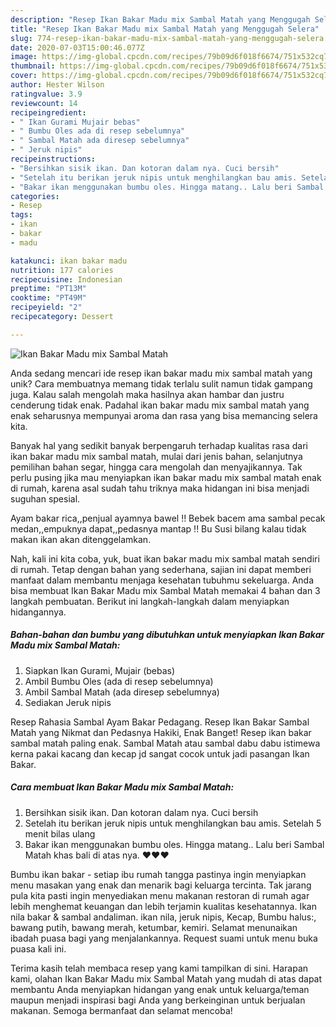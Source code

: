 ```yaml
---
description: "Resep Ikan Bakar Madu mix Sambal Matah yang Menggugah Selera"
title: "Resep Ikan Bakar Madu mix Sambal Matah yang Menggugah Selera"
slug: 774-resep-ikan-bakar-madu-mix-sambal-matah-yang-menggugah-selera
date: 2020-07-03T15:00:46.077Z
image: https://img-global.cpcdn.com/recipes/79b09d6f018f6674/751x532cq70/ikan-bakar-madu-mix-sambal-matah-foto-resep-utama.jpg
thumbnail: https://img-global.cpcdn.com/recipes/79b09d6f018f6674/751x532cq70/ikan-bakar-madu-mix-sambal-matah-foto-resep-utama.jpg
cover: https://img-global.cpcdn.com/recipes/79b09d6f018f6674/751x532cq70/ikan-bakar-madu-mix-sambal-matah-foto-resep-utama.jpg
author: Hester Wilson
ratingvalue: 3.9
reviewcount: 14
recipeingredient:
- " Ikan Gurami Mujair bebas"
- " Bumbu Oles ada di resep sebelumnya"
- " Sambal Matah ada diresep sebelumnya"
- " Jeruk nipis"
recipeinstructions:
- "Bersihkan sisik ikan. Dan kotoran dalam nya. Cuci bersih"
- "Setelah itu berikan jeruk nipis untuk menghilangkan bau amis. Setelah 5 menit bilas ulang"
- "Bakar ikan menggunakan bumbu oles. Hingga matang.. Lalu beri Sambal Matah khas bali di atas nya. ❤❤❤"
categories:
- Resep
tags:
- ikan
- bakar
- madu

katakunci: ikan bakar madu 
nutrition: 177 calories
recipecuisine: Indonesian
preptime: "PT13M"
cooktime: "PT49M"
recipeyield: "2"
recipecategory: Dessert

---
```



![Ikan Bakar Madu mix Sambal Matah](https://img-global.cpcdn.com/recipes/79b09d6f018f6674/751x532cq70/ikan-bakar-madu-mix-sambal-matah-foto-resep-utama.jpg)

Anda sedang mencari ide resep ikan bakar madu mix sambal matah yang unik? Cara membuatnya memang tidak terlalu sulit namun tidak gampang juga. Kalau salah mengolah maka hasilnya akan hambar dan justru cenderung tidak enak. Padahal ikan bakar madu mix sambal matah yang enak seharusnya mempunyai aroma dan rasa yang bisa memancing selera kita.

Banyak hal yang sedikit banyak berpengaruh terhadap kualitas rasa dari ikan bakar madu mix sambal matah, mulai dari jenis bahan, selanjutnya pemilihan bahan segar, hingga cara mengolah dan menyajikannya. Tak perlu pusing jika mau menyiapkan ikan bakar madu mix sambal matah enak di rumah, karena asal sudah tahu triknya maka hidangan ini bisa menjadi suguhan spesial.

Ayam bakar rica,,penjual ayamnya bawel !! Bebek bacem ama sambal pecak medan,,empuknya dapat,,pedasnya mantap !! Bu Susi bilang kalau tidak makan ikan akan ditenggelamkan.


Nah, kali ini kita coba, yuk, buat ikan bakar madu mix sambal matah sendiri di rumah. Tetap dengan bahan yang sederhana, sajian ini dapat memberi manfaat dalam membantu menjaga kesehatan tubuhmu sekeluarga. Anda bisa membuat Ikan Bakar Madu mix Sambal Matah memakai 4 bahan dan 3 langkah pembuatan. Berikut ini langkah-langkah dalam menyiapkan hidangannya.

<!--inarticleads1-->

##### Bahan-bahan dan bumbu yang dibutuhkan untuk menyiapkan Ikan Bakar Madu mix Sambal Matah:

1. Siapkan  Ikan Gurami, Mujair (bebas)
1. Ambil  Bumbu Oles (ada di resep sebelumnya)
1. Ambil  Sambal Matah (ada diresep sebelumnya)
1. Sediakan  Jeruk nipis


Resep Rahasia Sambal Ayam Bakar Pedagang. Resep Ikan Bakar Sambal Matah yang Nikmat dan Pedasnya Hakiki, Enak Banget! Resep ikan bakar sambal matah paling enak. Sambal Matah atau sambal dabu dabu istimewa kerna pakai kacang dan kecap jd sangat cocok untuk jadi pasangan Ikan Bakar. 

<!--inarticleads2-->

##### Cara membuat Ikan Bakar Madu mix Sambal Matah:

1. Bersihkan sisik ikan. Dan kotoran dalam nya. Cuci bersih
1. Setelah itu berikan jeruk nipis untuk menghilangkan bau amis. Setelah 5 menit bilas ulang
1. Bakar ikan menggunakan bumbu oles. Hingga matang.. Lalu beri Sambal Matah khas bali di atas nya. ❤❤❤


Bumbu ikan bakar - setiap ibu rumah tangga pastinya ingin menyiapkan menu masakan yang enak dan menarik bagi keluarga tercinta. Tak jarang pula kita pasti ingin menyediakan menu makanan restoran di rumah agar lebih menghemat keuangan dan lebih terjamin kualitas kesehatannya. Ikan nila bakar &amp; sambal andaliman. ikan nila, jeruk nipis, Kecap, Bumbu halus:, bawang putih, bawang merah, ketumbar, kemiri. Selamat menunaikan ibadah puasa bagi yang menjalankannya. Request suami untuk menu buka puasa kali ini. 

Terima kasih telah membaca resep yang kami tampilkan di sini. Harapan kami, olahan Ikan Bakar Madu mix Sambal Matah yang mudah di atas dapat membantu Anda menyiapkan hidangan yang enak untuk keluarga/teman maupun menjadi inspirasi bagi Anda yang berkeinginan untuk berjualan makanan. Semoga bermanfaat dan selamat mencoba!
